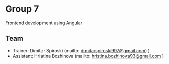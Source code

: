 # Group 7

Frontend development using Angular

## Team

- Trainer: Dimitar Spiroski (mailto: dimitarspiroski997@gmail.com) )
- Assistant:  Hristina Bozhinova (mailto: hristina.bozhinova93@gmail.com )

